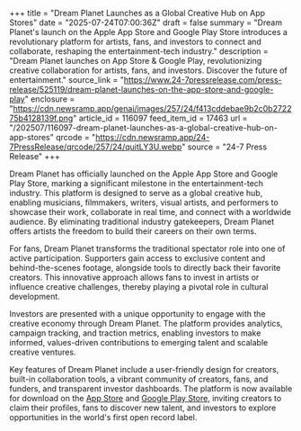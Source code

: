 +++
title = "Dream Planet Launches as a Global Creative Hub on App Stores"
date = "2025-07-24T07:00:36Z"
draft = false
summary = "Dream Planet's launch on the Apple App Store and Google Play Store introduces a revolutionary platform for artists, fans, and investors to connect and collaborate, reshaping the entertainment-tech industry."
description = "Dream Planet launches on App Store & Google Play, revolutionizing creative collaboration for artists, fans, and investors. Discover the future of entertainment."
source_link = "https://www.24-7pressrelease.com/press-release/525119/dream-planet-launches-on-the-app-store-and-google-play"
enclosure = "https://cdn.newsramp.app/genai/images/257/24/f413cddebae9b2c0b272275b4128139f.png"
article_id = 116097
feed_item_id = 17463
url = "/202507/116097-dream-planet-launches-as-a-global-creative-hub-on-app-stores"
qrcode = "https://cdn.newsramp.app/24-7PressRelease/qrcode/257/24/quitLY3U.webp"
source = "24-7 Press Release"
+++

<p>Dream Planet has officially launched on the Apple App Store and Google Play Store, marking a significant milestone in the entertainment-tech industry. This platform is designed to serve as a global creative hub, enabling musicians, filmmakers, writers, visual artists, and performers to showcase their work, collaborate in real time, and connect with a worldwide audience. By eliminating traditional industry gatekeepers, Dream Planet offers artists the freedom to build their careers on their own terms.</p><p>For fans, Dream Planet transforms the traditional spectator role into one of active participation. Supporters gain access to exclusive content and behind-the-scenes footage, alongside tools to directly back their favorite creators. This innovative approach allows fans to invest in artists or influence creative challenges, thereby playing a pivotal role in cultural development.</p><p>Investors are presented with a unique opportunity to engage with the creative economy through Dream Planet. The platform provides analytics, campaign tracking, and traction metrics, enabling investors to make informed, values-driven contributions to emerging talent and scalable creative ventures.</p><p>Key features of Dream Planet include a user-friendly design for creators, built-in collaboration tools, a vibrant community of creators, fans, and funders, and transparent investor dashboards. The platform is now available for download on the <a href='https://www.apple.com/app-store/' rel='nofollow' target='_blank'>App Store</a> and <a href='https://play.google.com/store' rel='nofollow' target='_blank'>Google Play Store</a>, inviting creators to claim their profiles, fans to discover new talent, and investors to explore opportunities in the world's first open record label.</p>